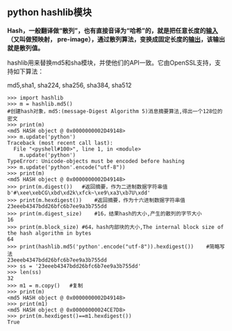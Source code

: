 ## python hashlib模块



**Hash，一般翻译做“散列”，也有直接音译为“哈希”的，就是把任意长度的[输入](https://baike.baidu.com/item/%E8%BE%93%E5%85%A5/5481954)（又叫做预映射， pre-image），通过散列算法，变换成固定长度的[输出](https://baike.baidu.com/item/%E8%BE%93%E5%87%BA)，该输出就是散列值。**





hashlib用来替换md5和sha模块，并使他们的API一致。它由OpenSSL支持，支持如下算法：

md5,sha1, sha224, sha256, sha384, sha512



```
>>> import hashlib
>>> m = hashlib.md5()	
#创建hash对象，md5:(message-Digest Algorithm 5)消息摘要算法,得出一个128位的密文
>>> print(m)
<md5 HASH object @ 0x0000000002D49148>
>>> m.update('python')
Traceback (most recent call last):
  File "<pyshell#100>", line 1, in <module>
    m.update('python')
TypeError: Unicode-objects must be encoded before hashing
>>> m.update('python'.encode("utf-8"))
>>> print(m)
<md5 HASH object @ 0x0000000002D49148>
>>> print(m.digest())	#返回摘要，作为二进制数据字符串值
b'#\xee\xebCG\xbd\xd2k\xfck~\xe9\xa3\xb7U\xdd'
>>> print(m.hexdigest())	#返回摘要，作为十六进制数据字符串值
23eeeb4347bdd26bfc6b7ee9a3b755dd
>>> print(m.digest_size)	#16，结果hash的大小,产生的散列的字节大小
16
>>> print(m.block_size)	#64，hash内部块的大小,The internal block size of the hash algorithm in bytes
64
>>> print(hashlib.md5('python'.encode("utf-8")).hexdigest())	#简略写法
23eeeb4347bdd26bfc6b7ee9a3b755dd
>>> ss = '23eeeb4347bdd26bfc6b7ee9a3b755dd'
>>> len(ss)
32
>>> m1 = m.copy()	#复制
>>> print(m)
<md5 HASH object @ 0x0000000002D49148>
>>> print(m1)
<md5 HASH object @ 0x00000000024CE7D8>
>>> print(m.hexdigest()==m1.hexdigest())
True
```

